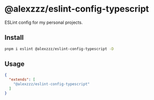 # @alexzzz/eslint-config-typescript

ESLint config for my personal projects.

## Install

```bash
pnpm i eslint @alexzzz/eslint-config-typescript -D
```

## Usage

```json
{
  "extends": [
    "@alexzzz/eslint-config-typescript"
  ]
}
```